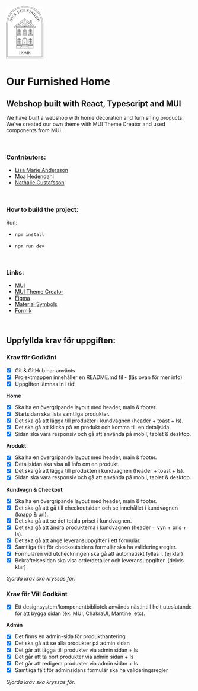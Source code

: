 # <img src="./public/logohome.png" width="100rem"/>

# Our Furnished Home

## Webshop built with React, Typescript and MUI

We have built a webshop with home decoration and furnishing products. We've created our own theme with MUI Theme Creator and used components from MUI.

<br>

### Contributors:

- [Lisa Marie Andersson](https://github.com/lisamarieandersson)
- [Moa Hedendahl](https://github.com/moamoa07)
- [Nathalie Gustafsson](https://github.com/nathaliegustafsson)

<br>

### How to build the project:

Run:

- `npm install`

- `npm run dev`

<br>

### Links:

- [MUI](https://mui.com/)
- [MUI Theme Creator](https://zenoo.github.io/mui-theme-creator/?firstName=&lastName=&email=&password=#List)
- [Figma](https://www.figma.com/file/6eysZRocsIfnIPZQbujoD8/Webshop?node-id=0%3A1&t=8boLz5RVZLxvNssf-1)
- [Material Symbols](https://fonts.google.com/icons)
- [Formik](https://formik.org/)

<br>

## Uppfyllda krav för uppgiften:

### Krav för Godkänt

- [x] Git & GitHub har använts
- [x] Projektmappen innehåller en README.md fil - (läs ovan för mer info)
- [x] Uppgiften lämnas in i tid!

**Home**

- [x] Ska ha en övergripande layout med header, main & footer.
- [x] Startsidan ska lista samtliga produkter.
- [x] Det ska gå att lägga till produkter i kundvagnen (header + toast + ls).
- [x] Det ska gå att klicka på en produkt och komma till en detaljsida.
- [x] Sidan ska vara responsiv och gå att använda på mobil, tablet & desktop.

**Produkt**

- [x] Ska ha en övergripande layout med header, main & footer.
- [x] Detaljsidan ska visa all info om en produkt.
- [x] Det ska gå att lägga till produkten i kundvagnen (header + toast + ls).
- [x] Sidan ska vara responsiv och gå att använda på mobil, tablet & desktop.

**Kundvagn & Checkout**

- [x] Ska ha en övergripande layout med header, main & footer.
- [x] Det ska gå att gå till checkoutsidan och se innehållet i kundvagnen (knapp & url).
- [x] Det ska gå att se det totala priset i kundvagnen.
- [x] Det ska gå att ändra produkterna i kundvagnen (header + vyn + pris + ls).
- [x] Det ska gå att ange leveransuppgifter i ett formulär.
- [x] Samtliga fält för checkoutsidans formulär ska ha valideringsregler.
- [x] Formulären vid utcheckningen ska gå att automatiskt fyllas i. (ej klar)
- [x] Bekräftelsesidan ska visa orderdetaljer och leveransuppgifter. (delvis klar)

_Gjorda krav ska kryssas för._

### Krav för Väl Godkänt

- [x] Ett designsystem/komponentbibliotek används nästintill helt uteslutande för att bygga sidan (ex: MUI, ChakraUI, Mantine, etc).

**Admin**

- [x] Det finns en admin-sida för produkthantering
- [x] Det ska gå att se alla produkter på admin sidan
- [x] Det går att lägga till produkter via admin sidan + ls
- [x] Det går att ta bort produkter via admin sidan + ls
- [x] Det går att redigera produkter via admin sidan + ls
- [x] Samtliga fält för adminsidans formulär ska ha valideringsregler

_Gjorda krav ska kryssas för._
